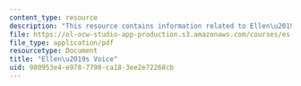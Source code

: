 ```yaml
---
content_type: resource
description: "This resource contains information related to Ellen\u2019s Voice."
file: https://ol-ocw-studio-app-production.s3.amazonaws.com/courses/es-269-passing-flexibility-in-race-and-gender-spring-2009/980953e4e9787790ca183ee2e72268cb_MITES_269S09_lec3_Class3.pdf
file_type: application/pdf
resourcetype: Document
title: "Ellen\u2019s Voice"
uid: 980953e4-e978-7790-ca18-3ee2e72268cb
---
```

